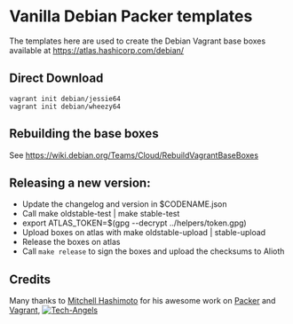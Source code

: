 # Vanilla Debian Packer templates

The templates here are used to create the Debian Vagrant base boxes available at 
https://atlas.hashicorp.com/debian/

## Direct Download

	vagrant init debian/jessie64
	vagrant init debian/wheezy64

## Rebuilding the base boxes
See https://wiki.debian.org/Teams/Cloud/RebuildVagrantBaseBoxes

## Releasing a new version:
* Update the changelog and version in $CODENAME.json
* Call make oldstable-test | make stable-test
* export ATLAS_TOKEN=$(gpg --decrypt ../helpers/token.gpg)
* Upload boxes on atlas with make oldstable-upload | stable-upload
* Release the boxes on atlas
* Call `make release` to sign the boxes and upload the checksums to Alioth

## Credits

  Many thanks to [Mitchell Hashimoto](https://github.com/mitchellh/) for his awesome work on [Packer](https://github.com/mitchellh/packer) and [Vagrant](https://github.com/mitchellh/vagrant), [![Tech-Angels](http://media.tumblr.com/tumblr_m5ay3bQiER1qa44ov.png)](http://www.tech-angels.com)

  
